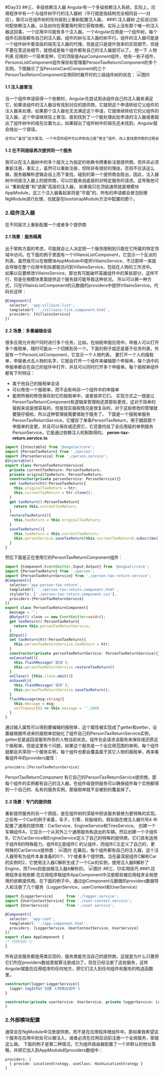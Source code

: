 #Day33
##三、多级依赖注入器
  Angular有一个多级依赖注入系统，实际上，应用程序中有一个与组件树平行的注入器树（平行就是指结构完全相同且一一对应）。我可以在组件树的任何级别上重新配置注入器。
###1.注入器树
  之前说过如何配依赖注入器，以及如何在需要用时用它获取依赖。实际上没有那个唯一的注入器这回事，一个应用中可能有多个注入器。一个Angular应用是一个组件树，每个组件石丽丽都有自己的注入器，组件的树与注入器的树平行。组件的注入器可能是一个组件树中更高级的祖先注入器的代理，但是这只是提升效率的实现细节，但是不要在意这些细节，就想成是每个组件都有自己的注入器就可以了。
  想一下 人物列表 应用的一个简单变种，它的顶层是AppComponent组件，他有一些子组件，PersonsListComponent组件保存和管理着PersonTaxReturnComponent的多个实例。下图展示了当PersonsCardComponent的三个PersonTaxReturnComponent实例同时展开时的三级组件树的状态：
![图片](component-hierarchy.png)
#### 1.1 注入器冒泡
  当一个组件申请获得一个依赖时，Angular先尝试用该组件自己的注入器来满足它，如果该组件的注入器没有找到对应的提供商，它就把这个申请转给它父组件的注入器来处理，如果那个注入器也无法满足这个申请，它就继续转给它的父组件的注入器，这个申请继续往上冒泡，直到找到了一个能处理此批申请的注入器或者超出了组件树中的祖先位置为止。如果超出了组件树中的祖先还未找到，Angular就会抛出一个错误。
```txt
还可以“盖住”这次冒泡，一个中层的组件可以声称自己是“宿主”组件，向上查找提供商的过程会截止于这个“宿主”组件。
```
####  1.2 在不同层级再次提供同一个服务
  我可以在注入器树中的多个层次上为指定的依赖令牌重新注册提供商，但并非必须重新注册，事实上，虽然可以重新注册，但除非有很好的理由，否则不应该这么做。服务器解析逻辑会自上而下查找，碰到的第一个提供商会胜出，因此，注入器树中间层注入器上的提供商，可以拦截来自底层的对特定服务的请求。这导致他可以 “重新配置”和“遮蔽”高层的注入器。
  如果我只在顶级通常就是根模块AppModule，这三个注入器看起来将是“平面”的，所有的申请都会冒泡到根NgModule进行处理，也就是在bootstrapModule方法中配置的那个。
### 2.组件注入器
  在不同层次上重新配置一个或者多个提供商
#### 2.1 场景：服务隔离
  出于架构方面的考虑，可能就会让人决定把一个服务限制到只能在它所属的特定领域中访问。在下面的例子里面有一个VillainsListComponent，它显示一个反派的列表。虽然我可以在根模块AppModule中提供VillainsService，不过那样一来就会导致在整个应用中到处都能访问到VillainsService，包括在人物的工作流中。
  如果以后要修改VillainsService，那也有可能破坏英雄组件中的某些部分，这样不行，但是在根模块里面提供这个服务就可能导致这种状况。
  所以可以换一种方式，只在VillainsListComponent的元数据的providers中提供VillainsService，代码长这样：
```typescript
@Component({
  selector: 'app-villains-list',
  templateUrl: './villains-list.component.html',
  providers: [VillainsService]
})
```
#### 2.2 场景：多重编辑会话
  很多应用允许用户同时进行多个任务，比如，在纳税申报应用中，申报人可以打开多个报税单，随时可能从一个切换到另一个。下面的例子就还是基于任务列表，外层有一个PersonListComponent，它显示一个人物列表。
  要打开一个人的报税单，申报者点击人物的名字，它就会打开一个组件来编辑那个申报单，每个选中的申报单都会在自己的组件中打开，并且可以同时打开多个申报单。每个报税单组件都有下列特征：
  - 属于他自己的报税单会话
  - 可以修改一个报税单，而不会影响另一个组件中的申报单
  - 能把所做的修改保存到它的报税单中，或者放弃它们。
      实现方式之一就是让PersonTaxReturnComponent有逻辑来管理和还原那些更改，这对于简单的报税来说是很容易的，但是现实报税情况是很复杂的，对于这些修改的管理就要狠仔细啦，所以这种管理就需要借助于服务了。
        下面是一个报税单服务PersonTaxReturnService，它缓存了单条PersonTaxReturn，用于跟踪那个申报单的变更，并且可以保存或还原它，它还委托给了全应用级的单例服务PersonService，它是通过依赖注入机制取得的。
      **peron-tax-return.service.ts**
```typescript
import {Intectable} from '@angular/core';
import {PersonTaxReturn} from './person';
import {PersonService} from './person.service';
@Injectable()
export class PersonTaxReturnService{
  private currentTaxReturn: PersonTaxReturn;
  private originalTaxReturn: PersonTaxReturn;
  constructor(private personService: PersonService){}
  set taxReturn(htr:PersonTaxReturn){
    this.originalTaxReturn = htr;
    this.currentTaxReturn = htr.clone();
  }
  get taxReturn():PersonTaxReturn{
    return this.currentTaxReturn;
  }
  restoreTaxReturn(){
    this.taxReturn = this.originalTaxReturn;
  }
  saveTaxReturn(){
    this.taxReturn = this.currentTaxReturn;
    this.personService.saveTaxReturn(this.currentTaxReturn).subscribe()
  }
}
```
  然后下面是正在使用它的PersonTaxReturnComponent组件：
```typescript
import {Component,EventEmitter,Input,Output} from '@angualr/core';
import {PersonTaxReturn} from './person';
import {PersonTaxReturnService} from './person-tax-return.service';
@Component({
  selector:'app-person-tax-return',
  templateUrl: './person-tax-return.component.html',
  styleUrls: ['./person-tax-return.component.css'],
  providers:[PersonTaxReturnService]
})
export class PersonTaxReturnComponent{
  message = '';
  @Output() close == new EventEmitter<void>();
  get texReturn():PersonTaxReturn{
    return this.personTaxReturnService;
  }
  @Input()
  set taxReturn(htr:PersonTaxReturn){
    this.personTaxReturnService.taxReturn = htr;
  }
  constructor(private personTaxReturnService: PersonTaxReturnService){}
  onCanceled(){
    this.flashMessage('取消');
    this.personTaxReturnService.restoreTaxReturn()
  }
  onClose() {this.close.emit()}
  onSaved(){
    this.flashMessage('保存');
    this.personTaxReturnService.saveTaxReturn();
  }
  flashMessage(msg:string){
    this.message = msg;
    setTimeout(() => this.message = '',500)
  }
}
```
  通过输入属性可以得到要编辑的报税单，这个属性被实现成了getter和setter，设置器根据传进来的报税单初始化了组件自己的PersonTaxReturnService实例，getter总是返回该服务所存的人物当前状态，组件也会请求该服务来保存或还原这个报税单。但是这里有个问题，如果这个服务是一个全应用范围的单例，每个组件就都会共享同一个服务实例，每个组件也都会覆盖属于其它人物的报税单，再来看看组件中的providers属性：
```typescript
providers:[PersonTaxReturnService]
```
  PersonTaxReturnComponent 有它自己的PersonTaxReturnService提供商，那每个组件的实例都有自己的注入器，在组件级提供服务可以确保组件每个实例都得到一个自己的、私有的服务实例，那报税单就不会被别的覆盖掉了。
#### 2.3 场景：专门的提供商
  重新提供服务的另一个原因，是在组件树的深层中把该服务替换为更特殊的实现。之前有一个Car的例子来着，车子，引擎，轮胎啥的，假如我在根注入器代号A 中配置了通用的提供商：CarService、EngineService和TiresService。
  创建一个车辆组件A，它显示一个从另外三个通用服务构造出的车辆。然后创建一个子组件B，它为CarService和EngineService定义了自己的特殊的提供商，它们具有适用于组件B的特殊能力。组件B又是组件C 的父组件，而组件C又定义了自己的，更特殊的CarService提供商：
![图片](car-components.png)
  在幕后，每个组件都有自己的注入器，这个注入器带有为组件本身准备的0个、1个或者多个提供商。当在最深层组件C解析Car的实例时2，它使用注入器C解析生成了一个Car的实例，使用注入器B解析了Engine，而Tires则是由根注入器A解析的。
![图片](injector-tree.png)
##三、DI实用技巧
###1.应用程序全局依赖
  在应用程序根组件AppComponent中注册那些被应用程序全局使用的依赖提供商。在下面的例子中，通过@Component元数据的providers数据导入和注册了几个服务（LoggerService，userContext和UserService）
```typescript
import {LoggerService}      from './logger.service';
import {UserContextService} from './user-context.service';
import {UserService}        from './user.service';

@Component({
  selector: 'app-root',
  templateUrl: './app.component.html',
  providers: [LoggerService, UserContextService, UserService]
})
export class AppComponent {
/* 代码代码 */
}
```
  所有这些服务都是用类实现的，服务类能充当自己的提供商，这就是为什么只要把它们列在providers数组里就算注册成功了。现在已经注册了这些服务，这样Angular就能在应用程序的任何地方，把它们注入到任何组件和服务的构造函数里。
```typescript
constructor(logger:LoggerService){
  logger.logInfo('创建 人物输出组件')
}
```
```typescript
constructor(private userService: UserService, private loggerService: LoggerService) {
}
```
### 2.外部模块配置
  通常会在NgModule中注册提供商，而不是在应用程序根组件中。那如果我希望这个服务在应用中到处可以被注入，或者必须在应用启动前注册一个全局服务，那就这么做。
  下面的例子是第二种情况，它为组件路由器配置了一个非默认的地址策略，并把它加入到AppModule的providers数组中：
```typescript
providers: [
  { provide: LocationStrategy, useClass: HashLocationStrategy }
]
```


















